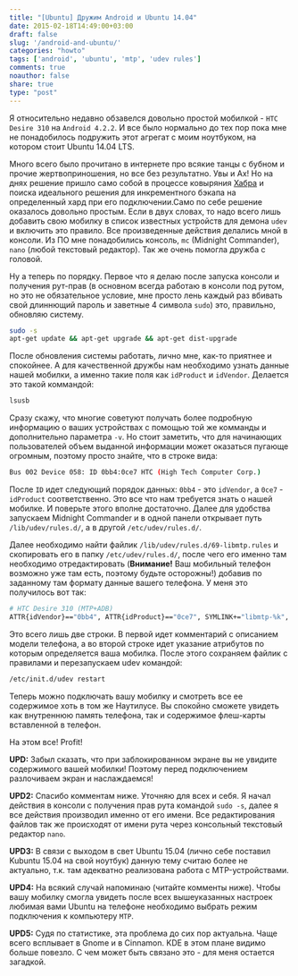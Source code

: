 ```yaml
---
title: "[Ubuntu] Дружим Android и Ubuntu 14.04"
date: 2015-02-18T14:49:00+03:00
draft: false
slug: '/android-and-ubuntu/'
categories: "howto"
tags: ['android', 'ubuntu', 'mtp', 'udev rules']
comments: true
noauthor: false
share: true
type: "post"
---
```


Я относительно недавно обзавелся довольно простой мобилкой - `HTC Desire 310` на `Android 4.2.2`. И все было нормально до тех пор пока мне не понадобилось подружить этот агрегат с моим ноутбуком, на котором стоит Ubuntu 14.04 LTS. 

Много всего было прочитано в интернете про всякие танцы с бубном и прочие жертвоприношения, но все без результатно. Увы и Ах! Но на днях решение пришло само собой в процессе ковыряния [Хабра](http://habr.com/ru/) и поиска идеального решения для инкрементного бэкапа на определенный хард при его подключении.Само по себе решение оказалось довольно простым. Если в двух словах, то надо всего лишь добавить свою мобилку в список известных устройств для демона `udev` и включить это правило. Все произведенные действия делались мной в консоли. Из ПО мне понадобились консоль,  `mc` (Midnight Commander), `nano` (любой текстовый редактор). Так же очень помогла дружба с головой.

Ну а теперь по порядку. Первое что я делаю после запуска консоли и получения рут-прав (в основном всегда работаю в консоли под рутом, но это не обязательное условие, мне просто лень каждый раз вбивать свой длиннющий пароль и заветные 4 символа `sudo`) это, правильно, обновляю систему.

```bash
sudo -s 
apt-get update && apt-get upgrade && apt-get dist-upgrade
```

После обновления системы работать, лично мне, как-то приятнее и спокойнее. А для качественной дружбы нам необходимо узнать данные нашей мобилки, а именно такие поля как `idProduct` и `idVendor`. Делается это такой коммандой:

```bash
lsusb
```

Сразу скажу, что многие советуют получать более подробную информацию о ваших устройствах с помощью той же комманды и дополнительно параметра `-v`. Но стоит заметить, что для начинающих пользователей объем выданной информации может оказаться пугающе огромным, поэтому просто знайте, что в строке вида:

```bash
Bus 002 Device 058: ID 0bb4:0ce7 HTC (High Tech Computer Corp.)
```

После `ID` идет следующий порядок данных: `0bb4` - это `idVendor`, а `0ce7` - `idProduct` соответственно. Это все что нам требуется знать о нашей мобилке. И поверьте этого вполне достаточно. Далее для удобства запускаем Midnight Commander и в одной панели открывает путь `/lib/udev/rules.d/`, а в другой `/etc/udev/rules.d/`.

Далее необходимо найти файлик `/lib/udev/rules.d/69-libmtp.rules` и скопировать его в папку `/etc/udev/rules.d/`, после чего его именно там необходимо отредактировать (**Внимание!** Ваш мобильный телефон возможно уже там есть, поэтому будьте осторожны!) добавив по заданному там формату данные вашего телефона. У меня это получилось вот так:

```bash
# HTC Desire 310 (MTP+ADB)
ATTR{idVendor}=="0bb4", ATTR{idProduct}=="0ce7", SYMLINK+="libmtp-%k", MODE="660", GROUP="audio", ENV{ID_MTP_DEVICE}="1", ENV{ID_MEDIA_PLAYER}="1"
```

Это всего лишь две строки. В первой идет комментарий с описанием модели телефона, а во второй строке идет указание атрибутов по которым определяется ваша мобилка. После этого сохраняем файлик с правилами и перезапускаем udev командой:

```bash
/etc/init.d/udev restart
```

Теперь можно подключать вашу мобилку и смотреть все ее содержимое хоть в том же Наутилусе. Вы спокойно сможете увидеть как внутреннюю память телефона, так и содержимое флеш-карты вставленной в телефон.

На этом все! Profit!

**UPD:** Забыл сказать, что при заблокированном экране вы не увидите содержимого вашей мобилки! Поэтому перед подключением разлочиваем экран и наслаждаемся!

**UPD2:** Спасибо комментам ниже. Уточняю для всех и себя. Я начал действия в консоли с получения прав рута командой `sudo -s`, далее я все действия производил именно от его имени. Все редактирования файлов так же происходят от имени рута через консольный текстовый редактор `nano`.

**UPD3:** В связи с выходом в свет Ubuntu 15.04 (лично себе поставил Kubuntu 15.04 на свой ноутбук) данную тему считаю более не актуально, т.к. там адекватно реализована работа с MTP-устройствами.

**UPD4:** На всякий случай напоминаю (читайте комменты ниже). Чтобы вашу мобилку смогла увидеть после всех вышеуказанных настроек любимая вами Ubuntu на телефоне необходимо выбрать режим подключения к компьютеру `MTP`.

**UPD5:** Судя по статистике, эта проблема до сих пор актуальна. Чаще всего всплывает в Gnome и в Cinnamon. KDE в этом плане видимо больше повезло. С чем может быть связано это - для меня остается загадкой.
